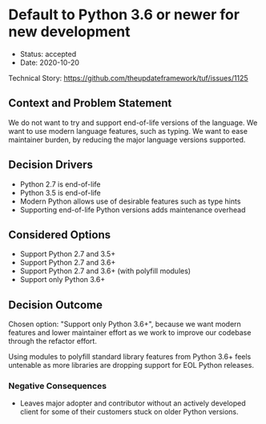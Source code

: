 # Default to Python 3.6 or newer for new development

* Status: accepted
* Date: 2020-10-20

Technical Story: https://github.com/theupdateframework/tuf/issues/1125

## Context and Problem Statement

We do not want to try and support end-of-life versions of the language.
We want to use modern language features, such as typing.
We want to ease maintainer burden, by reducing the major language versions supported.

## Decision Drivers

* Python 2.7 is end-of-life
* Python 3.5 is end-of-life
* Modern Python allows use of desirable features such as type hints
* Supporting end-of-life Python versions adds maintenance overhead

## Considered Options

* Support Python 2.7 and 3.5+
* Support Python 2.7 and 3.6+
* Support Python 2.7 and 3.6+ (with polyfill modules)
* Support only Python 3.6+

## Decision Outcome

Chosen option: "Support only Python 3.6+", because we want modern features and lower
maintainer effort as we work to improve our codebase through the refactor effort.

Using modules to polyfill standard library features from Python 3.6+ feels
untenable as more libraries are dropping support for EOL Python releases.

### Negative Consequences

* Leaves major adopter and contributor without an actively developed client for some of
  their customers stuck on older Python versions.
